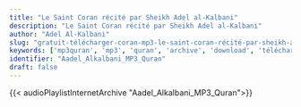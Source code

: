 ```yaml
---
title: "Le Saint Coran récité par Sheikh Adel al-Kalbani"
description: "Le Saint Coran récité par Sheikh Adel al-Kalbani"
author: "Adel Al-Kalbani"
slug: "gratuit-télécharger-coran-mp3-le-saint-coran-récité-par-sheikh-adel-al-kalbani"
keywords: ['mp3quran', 'mp3', 'quran', 'archive', 'download', 'télécharger', 'coran', 'islam', 'Aadel', 'Alkalbani', 'adel', 'alkalbeni', 'adil', 'kalbani', 'kalbeni', 'عادل', 'الكلباني', 'قرآن', 'مصحف', 'مرتل', 'مجود', 'القرآن', 'الكريم', 'المصحف', 'المرتل', 'المجود', 'إسلام', 'تحميل']
identifier: "Aadel_Alkalbani_MP3_Quran"
draft: false
---
```


{{< audioPlaylistInternetArchive "Aadel_Alkalbani_MP3_Quran">}}
